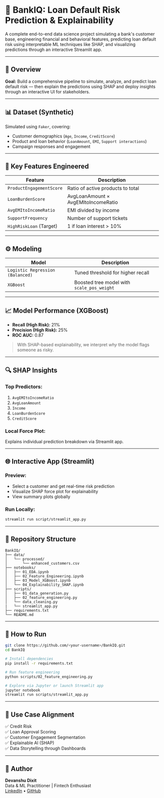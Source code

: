 # 💼 BankIQ: Loan Default Risk Prediction & Explainability

A complete end-to-end data science project simulating a bank's customer base, engineering financial and behavioral features, predicting loan default risk using interpretable ML techniques like SHAP, and visualizing predictions through an interactive Streamlit app.

---

## 🚀 Overview

**Goal:** Build a comprehensive pipeline to simulate, analyze, and predict loan default risk — then explain the predictions using SHAP and deploy insights through an interactive UI for stakeholders.

---

## 📊 Dataset (Synthetic)

Simulated using `Faker`, covering:
- Customer demographics (`Age`, `Income`, `CreditScore`)
- Product and loan behavior (`LoanAmount`, `EMI`, `Support interactions`)
- Campaign responses and engagement

---

## 🧠 Key Features Engineered

| Feature | Description |
|--------|-------------|
| `ProductEngagementScore` | Ratio of active products to total |
| `LoanBurdenScore`        | AvgLoanAmount × AvgEMItoIncomeRatio |
| `AvgEMItoIncomeRatio`    | EMI divided by income |
| `SupportFrequency`       | Number of support tickets |
| `HighRiskLoan` (Target)  | 1 if loan interest > 10% |

---

## ⚙️ Modeling

| Model | Description |
|-------|-------------|
| `Logistic Regression (Balanced)` | Tuned threshold for higher recall |
| `XGBoost`                        | Boosted tree model with `scale_pos_weight` |

---

## 📈 Model Performance (XGBoost)

- **Recall (High Risk):** 21%
- **Precision (High Risk):** 25%
- **ROC AUC:** 0.87

> With SHAP-based explainability, we interpret *why* the model flags someone as risky.

---

## 🔍 SHAP Insights

### Top Predictors:
1. `AvgEMItoIncomeRatio`
2. `AvgLoanAmount`
3. `Income`
4. `LoanBurdenScore`
5. `CreditScore`

### Local Force Plot:
Explains individual prediction breakdown via Streamlit app.

---

## 🌐 Interactive App (Streamlit)

### Preview:
- Select a customer and get real-time risk prediction
- Visualize SHAP force plot for explainability
- View summary plots globally

### Run Locally:
```bash
streamlit run script/streamlit_app.py
```

---

## 📁 Repository Structure

```
BankIQ/
├── data/
│   └── processed/
│       └── enhanced_customers.csv
├── notebooks/
│   ├── 01_EDA.ipynb
│   ├── 02_Feature_Engineering.ipynb
│   ├── 03_Model_XGBoost.ipynb
│   └── 04_Explainability_SHAP.ipynb
├── scripts/
│   ├── 01_data_generation.py
│   ├── 02_feature_engineering.py
│   └── data_cleaning.py
|   └── streamlit_app.py
├── requirements.txt
└── README.md
```

---

## 🧪 How to Run

```bash
git clone https://github.com/<your-username>/BankIQ.git
cd BankIQ

# Install dependencies
pip install -r requirements.txt

# Run feature engineering
python scripts/02_feature_engineering.py

# Explore via Jupyter or launch Streamlit app
jupyter notebook
streamlit run scripts/streamlit_app.py
```

---

## 🎯 Use Case Alignment

✅ Credit Risk  
✅ Loan Approval Scoring  
✅ Customer Engagement Segmentation  
✅ Explainable AI (SHAP)  
✅ Data Storytelling through Dashboards

---

## 🙌 Author

**Devanshu Dixit**  
Data & ML Practitioner | Fintech Enthusiast  
[LinkedIn](https://linkedin.com/in/devanshu-dixit) • [GitHub](https://github.com/devanshudixit)